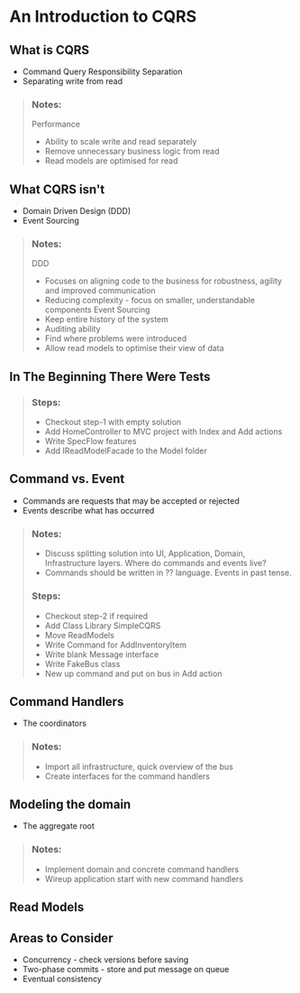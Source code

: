 # An Introduction to CQRS

## What is CQRS

* Command Query Responsibility Separation
* Separating write from read

> ### Notes:
> Performance 
> * Ability to scale write and read separately
> * Remove unnecessary business logic from read
> * Read models are optimised for read

## What CQRS isn't
* Domain Driven Design (DDD)
* Event Sourcing

> ### Notes:
> DDD 
> * Focuses on aligning code to the business for robustness, agility and improved communication
> * Reducing complexity - focus on smaller, understandable components
> Event Sourcing
> * Keep entire history of the system
> * Auditing ability
> * Find where problems were introduced
> * Allow read models to optimise their view of data

## In The Beginning There Were Tests

> ### Steps:
> * Checkout step-1 with empty solution
> * Add HomeController to MVC project with Index and Add actions
> * Write SpecFlow features 
> * Add IReadModelFacade to the Model folder

## Command vs. Event
* Commands are requests that may be accepted or rejected
* Events describe what has occurred

> ### Notes:
> * Discuss splitting solution into UI, Application, Domain, Infrastructure layers. Where do commands and events live?
> * Commands should be written in ?? language. Events in past tense.
>
> ### Steps:
> * Checkout step-2 if required
> * Add Class Library SimpleCQRS
> * Move ReadModels
> * Write Command for AddInventoryItem
> * Write blank Message interface
> * Write FakeBus class
> * New up command and put on bus in Add action

## Command Handlers
* The coordinators

> ### Notes:
> * Import all infrastructure, quick overview of the bus
> * Create interfaces for the command handlers

## Modeling the domain
* The aggregate root

> ### Notes:
> * Implement domain and concrete command handlers
> * Wireup application start with new command handlers

## Read Models

## Areas to Consider
* Concurrency - check versions before saving
* Two-phase commits - store and put message on queue
* Eventual consistency

